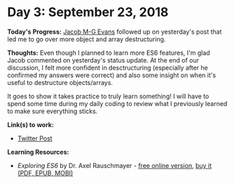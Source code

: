 # Day 3: September 23, 2018

**Today's Progress:** [Jacob M-G Evans](https://twitter.com/JacobMGEvans) followed up on yesterday's post that led me to go over more object and array destructuring. 

**Thoughts:** Even though I planned to learn more ES6 features, I'm glad Jacob commented on yesterday's status update. At the end of our discussion, I felt more confident in desctructuring (especially after he confirmed my answers were correct) and also some insight on when it's useful to destructure objects/arrays.

It goes to show it takes practice to truly learn something! I will have to spend some time during my daily coding to review what I previously learned to make sure everything sticks.

**Link(s) to work:** 
* [Twitter Post](https://twitter.com/JacobMGEvans/status/1043667707923640321)

**Learning Resources:**
* _Exploring ES6_ by Dr. Axel Rauschmayer - [free online version](http://exploringjs.com/es6/index.html), [buy it (PDF, EPUB, MOBI)](https://leanpub.com/exploring-es6/)
